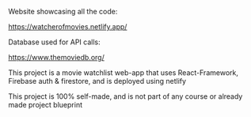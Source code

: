 
Website showcasing all the code:

https://watcherofmovies.netlify.app/


Database used for API calls:

https://www.themoviedb.org/

This project is a movie watchlist web-app that uses React-Framework, Firebase auth & firestore, and is deployed using netlify

This project is 100% self-made, and is not part of any course or already made project blueprint
